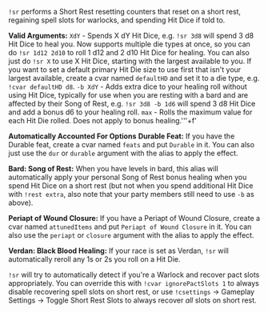 `!sr` performs a Short Rest resetting counters that reset on a short rest, regaining spell slots for warlocks, and spending Hit Dice if told to. 
 
**Valid Arguments:**
`XdY` - Spends X dY Hit Dice, e.g. `!sr 3d8` will spend 3 d8 Hit Dice to heal you. Now supports multiple die types at once, so you can do `!sr 1d12 2d10` to roll 1 d12 and 2 d10 Hit Dice for healing.
You can also just do `!sr X` to use X Hit Dice, starting with the largest available to you. If you want to set a default primary Hit Die size to use first that isn't your largest available, create a cvar named `defaultHD` and set it to a die type, e.g. `!cvar defaultHD d8`.
`-b XdY` - Adds extra dice to your healing roll without using Hit Dice, typically for use when you are resting with a bard and are affected by their Song of Rest, e.g. `!sr 3d8 -b 1d6` will spend 3 d8 Hit Dice and add a bonus d6 to your healing roll.
`max` - Rolls the maximum value for each Hit Die rolled. Does not apply to bonus healing.'''+f' 
 
**Automatically Accounted For Options**
**Durable Feat:** If you have the Durable feat, create a cvar named `feats` and put `Durable` in it. You can also just use the `dur` or `durable` argument with the alias to apply the effect.

**Bard: Song of Rest:** When you have levels in bard, this alias will automatically apply your personal Song of Rest bonus healing when you spend Hit Dice on a short rest (but not when you spend additional Hit Dice with `!rest extra`, also note that your party members still need to use `-b` as above).

**Periapt of Wound Closure:** If you have a Periapt of Wound Closure, create a cvar named `attunedItems` and put `Periapt of Wound Closure` in it. You can also use the `periapt` or `closure` argument with the alias to apply the effect. 

**Verdan: Black Blood Healing:** If your race is set as Verdan, `!sr` will automatically reroll any 1s or 2s you roll on a Hit Die.

`!sr` will try to automatically detect if you're a Warlock and recover pact slots appropriately. You can override this with `!cvar ignorePactSlots 1` to always disable recovering spell slots on short rest, or use `!csettings` -> Gameplay Settings -> Toggle Short Rest Slots to always recover *all* slots on short rest.
